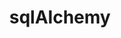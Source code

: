 ---
layout: default
title: sqlAlchemy
permalink: /MachineLearning/packages/sqlAlchemy
parent: packages
grand_parent: python
has_toc: true
---